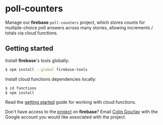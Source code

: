 # poll-counters

Manage our **firebase** `poll-counters` project, which stores counts for multiple-choice poll answers across many stories, allowing increments / totals via cloud functions.

## Getting started

Install **firebase**'s tools globally:

```sh
$ npm install --global firebase-tools
```

Install cloud functions dependencies locally:

```sh
$ cd functions
$ npm install
```

Read the [getting started](https://firebase.google.com/docs/functions/get-started) guide for working with cloud functions.

Don't have access to the [project](https://console.firebase.google.com/project/poll-counters/overview) on **firebase**? Email [Colin Gourlay](mailto:Gourlay.Colin@abc.net.au) with the Google account you would like associated with the project.
